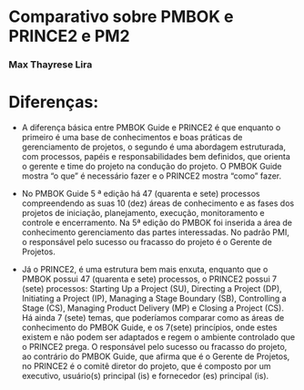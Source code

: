 # Comparativo sobre PMBOK e PRINCE2 e PM2

<h3>Max Thayrese Lira</h3>

# Diferenças:
* A diferença básica entre PMBOK Guide e PRINCE2 é que enquanto o primeiro é uma base de conhecimentos e boas práticas de gerenciamento de projetos, o segundo é uma abordagem estruturada, com processos, papéis e responsabilidades bem definidos, que orienta o gerente e time do projeto na condução do projeto. O PMBOK Guide mostra “o que” é necessário fazer e o PRINCE2 mostra “como” fazer. 

* No PMBOK Guide 5 ª edição há 47 (quarenta e sete) processos compreendendo as suas 10 (dez) áreas de conhecimento e as fases dos projetos de iniciação, planejamento, execução, monitoramento e controle e encerramento. Na 5ª edição do PMBOK foi inserida a área de conhecimento gerenciamento das partes interessadas. No padrão PMI, o responsável pelo sucesso ou fracasso do projeto é o Gerente de Projetos.

* Já o PRINCE2, é uma estrutura bem mais enxuta, enquanto que o PMBOK possui 47 (quarenta e sete) processos, o PRINCE2 possui 7 (sete) processos: Starting Up a Project (SU), Directing a Project (DP), Initiating a Project (IP), Managing a Stage Boundary (SB), Controlling a Stage (CS), Managing Product Delivery (MP) e Closing a Project (CS). Há ainda 7 (sete) temas, que poderíamos comparar como as áreas de conhecimento do PMBOK Guide, e os 7(sete) princípios, onde estes existem e não podem ser adaptados e regem o ambiente controlado que o PRINCE2 prega. O responsável pelo sucesso ou fracasso do projeto, ao contrário do PMBOK Guide, que afirma que é o Gerente de Projetos, no PRINCE2 é o comitê diretor do projeto, que é composto por um executivo, usuário(s) principal (is) e fornecedor (es) principal (is).
